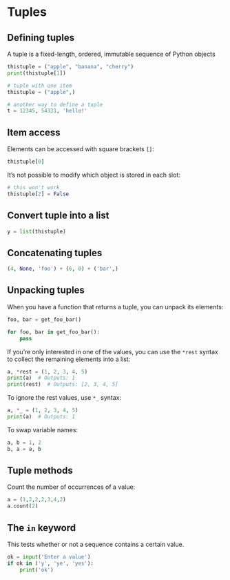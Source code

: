 # Tuples

## Defining tuples

A tuple is a fixed-length, ordered, immutable sequence of Python objects

```py
thistuple = ("apple", "banana", "cherry")
print(thistuple[1])

# tuple with one item
thistuple = ("apple",)

# another way to define a tuple
t = 12345, 54321, 'hello!'
```


## Item access
Elements can be accessed with square brackets `[]`:
```py
thistuple[0]
```

It’s not possible to modify which object is stored in each slot:
```py
# this won't work
thistuple[2] = False
```


## Convert tuple into a list
```py
y = list(thistuple)
```


## Concatenating tuples
```py
(4, None, 'foo') + (6, 0) + ('bar',)
```


## Unpacking tuples

When you have a function that returns a tuple, you can unpack its elements:
```py
foo, bar = get_foo_bar()

for foo, bar in get_foo_bar():
    pass
```

If you’re only interested in one of the values, you can use the `*rest` syntax to collect the remaining elements into a list:
```py
a, *rest = (1, 2, 3, 4, 5)
print(a)  # Outputs: 1
print(rest)  # Outputs: [2, 3, 4, 5]
```

To ignore the rest values, use `*_` syntax:
```py
a, *_ = (1, 2, 3, 4, 5)
print(a)  # Outputs: 1
```

To swap variable names:
```py
a, b = 1, 2
b, a = a, b
```


## Tuple methods
Count the number of occurrences of a value:
```py
a = (1,2,2,2,3,4,2)
a.count(2)
```


## The `in` keyword

This tests whether or not a sequence contains a certain value.

```py
ok = input('Enter a value')
if ok in ('y', 'ye', 'yes'):
    print('ok')
```